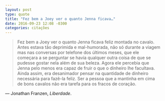 ```yaml
---
layout: post
type: quote
title: "Fez bem a Joey ver o quanto Jenna ficava…"
date: 2016-09-23 12:08 -0300
categories: citações
---
```

>Fez bem a Joey ver o quanto Jenna ficava feliz montada no cavalo. Antes estava tão deprimida e mal-humorada, não só durante a viagem mas nas conversas por telefone dos últimos meses, que ele começara a se perguntar se havia qualquer outra coisa de que se pudesse gostar nela além de sua beleza. Agora ele percebia que Jenna pelo menos era capaz de fruir o que o dinheiro lhe facultava. Ainda assim, era desanimador pensar na quantidade de dinheiro necessária para fazê-la feliz. Ser a pessoa que a mantinha em cima de bons cavalos não era tarefa para os fracos de coração.

— Jonathan Franzen, _Liberdade_.
